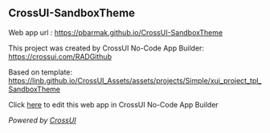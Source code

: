 ## CrossUI-SandboxTheme
Web app url : https://pbarmak.github.io/CrossUI-SandboxTheme

This project was created by CrossUI No-Code App Builder: https://crossui.com/RADGithub

Based on template: https://linb.github.io/CrossUI_Assets/assets/projects/Simple/xui_project_tpl_SandboxTheme

Click [here](https://crossui.com/RADGithub/#!from=github&owner=pbarmak&repo=CrossUI-SandboxTheme) to edit this web app in CrossUI No-Code App Builder

<i>Powered by [CrossUI](https://crossui.com)</i>

